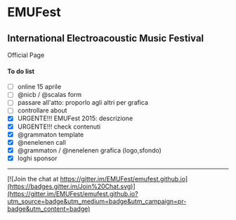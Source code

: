 # EMUFest

## International Electroacoustic Music Festival

Official Page 

#### To do list

 - [ ] online 15 aprile
 - [ ] @nicb / @scalas form
 - [ ] passare all'atto: proporlo agli altri per grafica
 - [ ] controllare about
 - [x] URGENTE!!! EMUFest 2015: descrizione
 - [x] URGENTE!!! check contenuti
 - [x] @grammaton template
 - [x] @nenelenen call
 - [x] @grammaton / @nenelenen grafica (logo,sfondo)
 - [x] loghi sponsor
 
----
 
[![Join the chat at https://gitter.im/EMUFest/emufest.github.io](https://badges.gitter.im/Join%20Chat.svg)](https://gitter.im/EMUFest/emufest.github.io?utm_source=badge&utm_medium=badge&utm_campaign=pr-badge&utm_content=badge)
